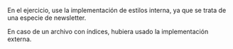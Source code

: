 En el ejercicio, use la implementación de estilos interna, ya que se trata de una especie de newsletter. 

En caso de un archivo con índices, hubiera usado la implementación externa. 
